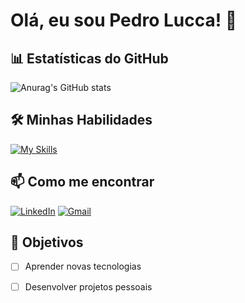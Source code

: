 # Olá, eu sou Pedro Lucca! 👋

## 📊 Estatísticas do GitHub

![Anurag's GitHub stats](https://github-readme-stats.vercel.app/api?username=PedrooLucca&show_icons=true&theme=dark)

## 🛠️ Minhas Habilidades

[![My Skills](https://skillicons.dev/icons?i=js,html,css,c,cs,cpp,git,github,java,react,nodejs&perline=5)](https://skillicons.dev)

## 📫 Como me encontrar

[![LinkedIn](https://img.shields.io/badge/LinkedIn-0077B5?style=for-the-badge&logo=linkedin&logoColor=white)](https://www.linkedin.com/in/pedro-oliveira-bb28862b5/)
[![Gmail](https://img.shields.io/badge/Gmail-D14836?style=for-the-badge&logo=gmail&logoColor=white)](mailto:pedrolfo2911@gmail.com)

## 🎯 Objetivos

- [ ] Aprender novas tecnologias
- [ ] Desenvolver projetos pessoais
    